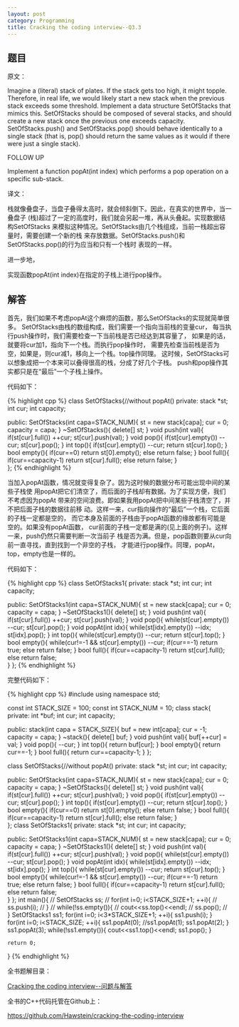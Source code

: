 ```yaml
---
layout: post
category: Programming
title: Cracking the coding interview--Q3.3
---
```


## 题目

原文：

Imagine a (literal) stack of plates. If the stack gets too high, 
it might topple. Therefore, in real life, we would likely start a new 
stack when the previous stack exceeds some threshold. Implement a 
data structure SetOfStacks that mimics this. SetOfStacks should be 
composed of several stacks, and should create a new stack once the 
previous one exceeds capacity. SetOfStacks.push() and 
SetOfStacks.pop() should behave identically to a single stack 
(that is, pop() should return the same values as it would if there 
were just a single stack).

FOLLOW UP

Implement a function popAt(int index) which performs a pop operation 
on a specific sub-stack.

译文：

栈就像叠盘子，当盘子叠得太高时，就会倾斜倒下。因此，在真实的世界中，当一叠盘子
(栈)超过了一定的高度时，我们就会另起一堆，再从头叠起。实现数据结构SetOfStacks
来模拟这种情况。SetOfStacks由几个栈组成，当前一栈超出容量时，需要创建一个新的栈
来存放数据。SetOfStacks.push()和SetOfStacks.pop()的行为应当和只有一个栈时
表现的一样。

进一步地，

实现函数popAt(int index)在指定的子栈上进行pop操作。

## 解答

首先，我们如果不考虑popAt这个麻烦的函数，那么SetOfStacks的实现就简单很多。
SetOfStacks由栈的数组构成，我们需要一个指向当前栈的变量cur，
每当执行push操作时，我们需要检查一下当前栈是否已经达到其容量了，
如果是的话，就要将cur加1，指向下一个栈。而执行pop操作时，
需要先检查当前栈是否为空，如果是，则cur减1，移向上一个栈。top操作同理。
这时候，SetOfStacks可以想象成把一个本来可以叠得很高的栈，分成了好几个子栈。
push和pop操作其实都只是在“最后”一个子栈上操作。

代码如下：

{% highlight cpp %}
class SetOfStacks{//without popAt()
private:
	stack *st;
	int cur;
	int capacity;

public:
	SetOfStacks(int capa=STACK_NUM){
		st = new stack[capa];
		cur = 0;
		capacity = capa;
	}
	~SetOfStacks(){
		delete[] st;
	}
	void push(int val){
		if(st[cur].full()) ++cur;
		st[cur].push(val);
	}
	void pop(){
		if(st[cur].empty()) --cur;
		st[cur].pop();
	}
	int top(){
		if(st[cur].empty()) --cur;
		return st[cur].top();
	}
	bool empty(){
		if(cur==0) return st[0].empty();
		else return false;
	}
	bool full(){
		if(cur==capacity-1) return st[cur].full();
		else return false;
	}    
};
{% endhighlight %}

当加入popAt函数，情况就变得复杂了。因为这时候的数据分布可能出现中间的某些子栈使
用popAt把它们清空了，而后面的子栈却有数据。为了实现方便，我们不考虑因为popAt
带来的空间浪费。即如果我用popAt把中间某些子栈清空了，并不把后面子栈的数据往前移
动。这样一来，cur指向操作的“最后”一个栈，它后面的子栈一定都是空的，
而它本身及前面的子栈由于popAt函数的缘故都有可能是空的。如果没有popAt函数，
cur前面的子栈一定都是满的(见上面的例子)。这样一来，push仍然只需要判断一次当前子
栈是否为满。但是，pop函数则要从cur向前一直寻找，直到找到一个非空的子栈，
才能进行pop操作。同理，popAt，top，empty也是一样的。

代码如下：

{% highlight cpp %}
class SetOfStacks1{
private:
	stack *st;
	int cur;
	int capacity;

public:
	SetOfStacks1(int capa=STACK_NUM){
		st = new stack[capa];
		cur = 0;
		capacity = capa;
	}
	~SetOfStacks1(){
		delete[] st;
	}
	void push(int val){
		if(st[cur].full()) ++cur;
		st[cur].push(val);
	}
	void pop(){
		while(st[cur].empty()) --cur;
		st[cur].pop();
	}
	void popAt(int idx){
		while(st[idx].empty()) --idx;
		st[idx].pop();
	}
	int top(){
		while(st[cur].empty()) --cur;
		return st[cur].top();
	}
	bool empty(){
		while(cur!=-1 && st[cur].empty()) --cur;
		if(cur==-1) return true;
		else return false;
	}
	bool full(){
		if(cur==capacity-1) return st[cur].full();
		else return false;        
	}
};
{% endhighlight %}

完整代码如下：

{% highlight cpp %}
#include <iostream>
using namespace std;

const int STACK_SIZE = 100;
const int STACK_NUM = 10;
class stack{
private:
	int *buf;
	int cur;
	int capacity;

public:
	stack(int capa = STACK_SIZE){
		buf = new int[capa];
		cur = -1;
		capacity = capa;
	}
	~stack(){
		delete[] buf;
	}
	void push(int val){
		buf[++cur] = val;
	}
	void pop(){
		--cur;
	}
	int top(){
		return buf[cur];
	}
	bool empty(){
		return cur==-1;
	}
	bool full(){
		return cur==capacity-1;
	}
};

class SetOfStacks{//without popAt()
private:
	stack *st;
	int cur;
	int capacity;

public:
	SetOfStacks(int capa=STACK_NUM){
		st = new stack[capa];
		cur = 0;
		capacity = capa;
	}
	~SetOfStacks(){
		delete[] st;
	}
	void push(int val){
		if(st[cur].full()) ++cur;
		st[cur].push(val);
	}
	void pop(){
		if(st[cur].empty()) --cur;
		st[cur].pop();
	}
	int top(){
		if(st[cur].empty()) --cur;
		return st[cur].top();
	}
	bool empty(){
		if(cur==0) return st[0].empty();
		else return false;
	}
	bool full(){
		if(cur==capacity-1) return st[cur].full();
		else return false;
	}    
};
class SetOfStacks1{
private:
	stack *st;
	int cur;
	int capacity;

public:
	SetOfStacks1(int capa=STACK_NUM){
		st = new stack[capa];
		cur = 0;
		capacity = capa;
	}
	~SetOfStacks1(){
		delete[] st;
	}
	void push(int val){
		if(st[cur].full()) ++cur;
		st[cur].push(val);
	}
	void pop(){
		while(st[cur].empty()) --cur;
		st[cur].pop();
	}
	void popAt(int idx){
		while(st[idx].empty()) --idx;
		st[idx].pop();
	}
	int top(){
		while(st[cur].empty()) --cur;
		return st[cur].top();
	}
	bool empty(){
		while(cur!=-1 && st[cur].empty()) --cur;
		if(cur==-1) return true;
		else return false;
	}
	bool full(){
		if(cur==capacity-1) return st[cur].full();
		else return false;        
	}
};
int main(){
	// SetOfStacks ss;
	// for(int i=0; i<STACK_SIZE+1; ++i){
	//     ss.push(i);
	// }
	// while(!ss.empty()){
	//     cout<<ss.top()<<endl;
	//     ss.pop();
	// }
	SetOfStacks1 ss1;
	for(int i=0; i<3*STACK_SIZE+1; ++i){
		ss1.push(i);
	}
	for(int i=0; i<STACK_SIZE; ++i){
		ss1.popAt(0);
		//ss1.popAt(1);
		ss1.popAt(2);
	}
	ss1.popAt(3);
	while(!ss1.empty()){
		cout<<ss1.top()<<endl;
		ss1.pop();
	}

	return 0;
}
{% endhighlight %}


全书题解目录：

[Cracking the coding interview--问题与解答](/posts/ctci-solutions-contents.html)

全书的C++代码托管在Github上：

<https://github.com/Hawstein/cracking-the-coding-interview>
